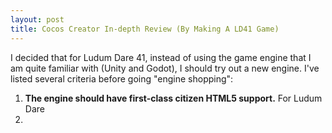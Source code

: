 ```yaml
---
layout: post
title: Cocos Creator In-depth Review (By Making A LD41 Game)
---
```


I decided that for Ludum Dare 41, instead of using the game engine that I am quite familiar with (Unity and Godot), I should try out a new engine. I've listed several criteria before going "engine shopping":

1. **The engine should have first-class citizen HTML5 support.** For Ludum Dare
2.  

